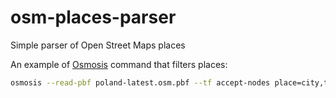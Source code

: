 # osm-places-parser
Simple parser of Open Street Maps places

An example of [Osmosis](http://wiki.openstreetmap.org/wiki/Osmosis) command that filters places:
```bash
osmosis --read-pbf poland-latest.osm.pbf --tf accept-nodes place=city,town,village --write-xml poland-cities.osm
```
